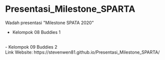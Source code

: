 # Presentasi_Milestone_SPARTA
Wadah presentasi "Milestone SPATA 2020"
<br/>
- Kelompok 08 Buddies 1
<br/>
- Kelompok 09 Buddies 2
<br/>
Link Website: https://stevenwen81.github.io/Presentasi_Milestone_SPARTA/
